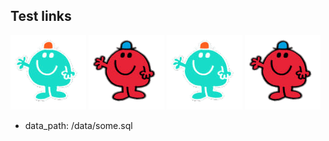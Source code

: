 ## Test links

![alt](./mrsmall-invert.png)
![alt](../mrsmall.png)
![alt](deeper/deep-small.png)
![alt](../image/nested-small.png)


* data_path: /data/some.sql